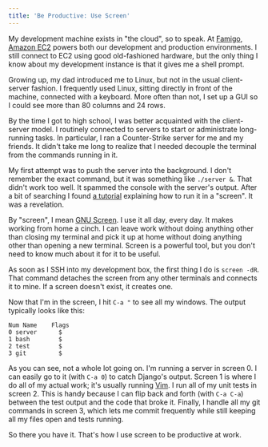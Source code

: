 ```yaml
---
title: 'Be Productive: Use Screen'
---
```


My development machine exists in "the cloud", so to speak. At
[Famigo][1], [Amazon EC2][2] powers both our development and
production environments. I still connect to EC2 using good old-fashioned
hardware, but the only thing I know about my development instance
is that it gives me a shell prompt.

Growing up, my dad introduced me to Linux, but not in the usual
client-server fashion. I frequently used Linux, sitting directly
in front of the machine, connected with a keyboard.  More often
than not, I set up a GUI so I could see more than 80 columns and
24 rows.

By the time I got to high school, I was better acquainted with the
client-server model. I routinely connected to servers to start or
administrate long-running tasks. In particular, I ran a Counter-Strike
server for me and my friends. It didn't take me long to realize
that I needed decouple the terminal from the commands running in
it.

My first attempt was to push the server into the background. I don't
remember the exact command, but it was something like `./server &`.
That didn't work too well. It spammed the console with the server's
output. After a bit of searching I found [a tutorial][3] explaining
how to run it in a "screen". It was a revelation.

By "screen", I mean [GNU Screen][4]. I use it all day, every day.
It makes working from home a cinch. I can leave work without doing
anything other than closing my terminal and pick it up at home
without doing anything other than opening a new terminal. Screen
is a powerful tool, but you don't need to know much about it for
it to be useful.

As soon as I SSH into my development box, the first thing I do is
`screen -dR`. That command detaches the screen from any other
terminals and connects it to mine. If a screen doesn't exist, it
creates one.

Now that I'm in the screen, I hit `C-a "` to see all my windows.
The output typically looks like this:

    Num Name    Flags
    0 server      $
    1 bash        $
    2 test        $
    3 git         $

As you can see, not a whole lot going on. I'm running a server in
screen 0. I can easily go to it (with `C-a 0`) to catch Django's
output. Screen 1 is where I do all of my actual work; it's usually
running [Vim][5]. I run all of my unit tests in screen 2. This is
handy because I can flip back and forth (with `C-a C-a`) between
the test output and the code that broke it. Finally, I handle all
my git commands in screen 3, which lets me commit frequently while
still keeping all my files open and tests running.

So there you have it. That's how I use screen to be productive at work.

[1]: http://www.famigo.com
[2]: http://aws.amazon.com/ec2/
[3]: http://www.srcds.com/db/engine.php?&id=1098643920
[4]: http://en.wikipedia.org/wiki/GNU_Screen
[5]: http://en.wikipedia.org/wiki/Vim_(text_editor)
